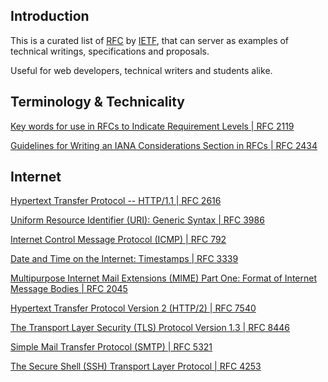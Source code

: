 ## Introduction

This is a curated list of [RFC](https://en.wikipedia.org/wiki/Request_for_Comments) by [IETF](https://en.wikipedia.org/wiki/Internet_Engineering_Task_Force), that can server as examples of technical writings, specifications and proposals.

Useful for web developers, technical writers and students alike.

## Terminology & Technicality

[Key words for use in RFCs to Indicate Requirement Levels | RFC 2119](https://datatracker.ietf.org/doc/html/rfc2119)

[Guidelines for Writing an IANA Considerations Section in RFCs | RFC 2434](https://datatracker.ietf.org/doc/html/rfc2434)

## Internet

[Hypertext Transfer Protocol -- HTTP/1.1 | RFC 2616](https://datatracker.ietf.org/doc/html/rfc2616)

[Uniform Resource Identifier (URI): Generic Syntax | RFC 3986](https://datatracker.ietf.org/doc/html/rfc3986)

[Internet Control Message Protocol (ICMP) | RFC 792](https://datatracker.ietf.org/doc/html/rfc792)

[Date and Time on the Internet: Timestamps | RFC 3339](https://datatracker.ietf.org/doc/html/rfc3339)

[Multipurpose Internet Mail Extensions (MIME) Part One: Format of Internet Message Bodies | RFC 2045](https://datatracker.ietf.org/doc/html/rfc2045)

[Hypertext Transfer Protocol Version 2 (HTTP/2) | RFC 7540](https://datatracker.ietf.org/doc/html/rfc7540)

[The Transport Layer Security (TLS) Protocol Version 1.3 | RFC 8446](https://datatracker.ietf.org/doc/html/rfc8446)

[Simple Mail Transfer Protocol (SMTP) | RFC 5321](https://datatracker.ietf.org/doc/html/rfc5321)

[The Secure Shell (SSH) Transport Layer Protocol | RFC 4253](https://datatracker.ietf.org/doc/html/rfc4253)
